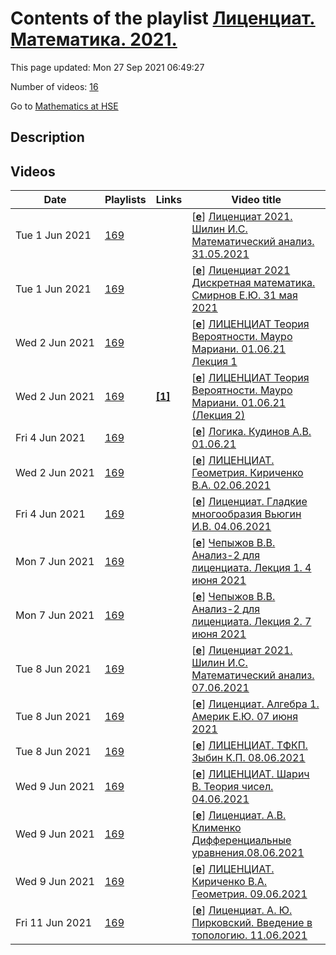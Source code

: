 # Contents of the playlist [Лиценциат. Математика. 2021.](https://www.youtube.com/playlist?list=PLq3E5oubNNoDfm15Djy2H9KL31rJQBMxd)

This page updated: Mon 27 Sep 2021 06:49:27

Number of videos: [16](#videos)

Go to [Mathematics at HSE](../README.md)

## Description



## Videos

|Date|Playlists|Links|Video title|
|---|---|---|---|
| Tue&nbsp;1&nbsp;Jun&nbsp;2021 | [169](../playlists/169 "Лиценциат. Математика. 2021.") |  | [[**e**](https://studio.youtube.com/video/2MACT8Tuiac/edit "Edit")] [Лиценциат 2021. Шилин И.С. Математический анализ. 31.05.2021](https://www.youtube.com/watch?v=2MACT8Tuiac&list=PLq3E5oubNNoDfm15Djy2H9KL31rJQBMxd) |
| Tue&nbsp;1&nbsp;Jun&nbsp;2021 | [169](../playlists/169 "Лиценциат. Математика. 2021.") |  | [[**e**](https://studio.youtube.com/video/Wgxb-8qYsU8/edit "Edit")] [Лиценциат 2021 Дискретная математика. Смирнов Е.Ю.  31 мая 2021](https://www.youtube.com/watch?v=Wgxb-8qYsU8&list=PLq3E5oubNNoDfm15Djy2H9KL31rJQBMxd) |
| Wed&nbsp;2&nbsp;Jun&nbsp;2021 | [169](../playlists/169 "Лиценциат. Математика. 2021.") |  | [[**e**](https://studio.youtube.com/video/9Ae5bxUBxP0/edit "Edit")] [ЛИЦЕНЦИАТ Теория Вероятности. Мауро Мариани. 01.06.21  Лекция 1](https://www.youtube.com/watch?v=9Ae5bxUBxP0&list=PLq3E5oubNNoDfm15Djy2H9KL31rJQBMxd) |
| Wed&nbsp;2&nbsp;Jun&nbsp;2021 | [169](../playlists/169 "Лиценциат. Математика. 2021.") | [**[1]**](https://eduhseru-my.sharepoint.com/:o:/g/personal/mmariani_hse_ru/Euhf2ldVW2VAtwtUcr_mLQQBHNRvKsBY-cXYsy1KfI7TAQ?e=C0EWfH) | [[**e**](https://studio.youtube.com/video/1-MEHU8dYO4/edit "Edit")] [ЛИЦЕНЦИАТ Теория Вероятности. Мауро Мариани. 01.06.21 (Лекция 2)](https://www.youtube.com/watch?v=1-MEHU8dYO4&list=PLq3E5oubNNoDfm15Djy2H9KL31rJQBMxd "Ссылка на доску:&#013;https://eduhseru-my.sharepoint.com/:o:/g/personal/mmariani&#95;hse&#95;ru/Euhf2ldVW2VAtwtUcr&#95;mLQQBHNRvKsBY-cXYsy1KfI7TAQ?e=C0EWfH") |
| Fri&nbsp;4&nbsp;Jun&nbsp;2021 | [169](../playlists/169 "Лиценциат. Математика. 2021.") |  | [[**e**](https://studio.youtube.com/video/QM45nhN_CmQ/edit "Edit")] [Логика. Кудинов А.В. 01.06.21](https://www.youtube.com/watch?v=QM45nhN_CmQ&list=PLq3E5oubNNoDfm15Djy2H9KL31rJQBMxd) |
| Wed&nbsp;2&nbsp;Jun&nbsp;2021 | [169](../playlists/169 "Лиценциат. Математика. 2021.") |  | [[**e**](https://studio.youtube.com/video/hH7oY8h_ZTQ/edit "Edit")] [ЛИЦЕНЦИАТ. Геометрия. Кириченко В.А. 02.06.2021](https://www.youtube.com/watch?v=hH7oY8h_ZTQ&list=PLq3E5oubNNoDfm15Djy2H9KL31rJQBMxd) |
| Fri&nbsp;4&nbsp;Jun&nbsp;2021 | [169](../playlists/169 "Лиценциат. Математика. 2021.") |  | [[**e**](https://studio.youtube.com/video/tEd_KcCvU60/edit "Edit")] [Лиценциат. Гладкие многообразия Вьюгин И.В. 04.06.2021](https://www.youtube.com/watch?v=tEd_KcCvU60&list=PLq3E5oubNNoDfm15Djy2H9KL31rJQBMxd) |
| Mon&nbsp;7&nbsp;Jun&nbsp;2021 | [169](../playlists/169 "Лиценциат. Математика. 2021.") |  | [[**e**](https://studio.youtube.com/video/nDq7D-ABesY/edit "Edit")] [Чепыжов В.В. Анализ-2 для лиценциата. Лекция 1. 4 июня 2021](https://www.youtube.com/watch?v=nDq7D-ABesY&list=PLq3E5oubNNoDfm15Djy2H9KL31rJQBMxd) |
| Mon&nbsp;7&nbsp;Jun&nbsp;2021 | [169](../playlists/169 "Лиценциат. Математика. 2021.") |  | [[**e**](https://studio.youtube.com/video/Wo0Xqu2zOfA/edit "Edit")] [Чепыжов В.В. Анализ-2 для лиценциата. Лекция 2. 7 июня 2021](https://www.youtube.com/watch?v=Wo0Xqu2zOfA&list=PLq3E5oubNNoDfm15Djy2H9KL31rJQBMxd) |
| Tue&nbsp;8&nbsp;Jun&nbsp;2021 | [169](../playlists/169 "Лиценциат. Математика. 2021.") |  | [[**e**](https://studio.youtube.com/video/gN4cAPoh9wI/edit "Edit")] [Лиценциат 2021. Шилин И.С. Математический анализ. 07.06.2021](https://www.youtube.com/watch?v=gN4cAPoh9wI&list=PLq3E5oubNNoDfm15Djy2H9KL31rJQBMxd) |
| Tue&nbsp;8&nbsp;Jun&nbsp;2021 | [169](../playlists/169 "Лиценциат. Математика. 2021.") |  | [[**e**](https://studio.youtube.com/video/lbGl4kLU_Xc/edit "Edit")] [Лиценциат. Алгебра 1. Америк Е.Ю.  07 июня 2021](https://www.youtube.com/watch?v=lbGl4kLU_Xc&list=PLq3E5oubNNoDfm15Djy2H9KL31rJQBMxd) |
| Tue&nbsp;8&nbsp;Jun&nbsp;2021 | [169](../playlists/169 "Лиценциат. Математика. 2021.") |  | [[**e**](https://studio.youtube.com/video/-v6btviij00/edit "Edit")] [ЛИЦЕНЦИАТ. ТФКП. Зыбин К.П. 08.06.2021](https://www.youtube.com/watch?v=-v6btviij00&list=PLq3E5oubNNoDfm15Djy2H9KL31rJQBMxd) |
| Wed&nbsp;9&nbsp;Jun&nbsp;2021 | [169](../playlists/169 "Лиценциат. Математика. 2021.") |  | [[**e**](https://studio.youtube.com/video/7L5ae_RsVXg/edit "Edit")] [ЛИЦЕНЦИАТ. Шарич В.  Теория чисел. 04.06.2021](https://www.youtube.com/watch?v=7L5ae_RsVXg&list=PLq3E5oubNNoDfm15Djy2H9KL31rJQBMxd) |
| Wed&nbsp;9&nbsp;Jun&nbsp;2021 | [169](../playlists/169 "Лиценциат. Математика. 2021.") |  | [[**e**](https://studio.youtube.com/video/2rbxF8a1pZw/edit "Edit")] [Лиценциат.  А.В. Клименко Дифференциальные уравнения.08.06.2021](https://www.youtube.com/watch?v=2rbxF8a1pZw&list=PLq3E5oubNNoDfm15Djy2H9KL31rJQBMxd) |
| Wed&nbsp;9&nbsp;Jun&nbsp;2021 | [169](../playlists/169 "Лиценциат. Математика. 2021.") |  | [[**e**](https://studio.youtube.com/video/JTX6siDPGY8/edit "Edit")] [ЛИЦЕНЦИАТ. Кириченко В.А. Геометрия. 09.06.2021](https://www.youtube.com/watch?v=JTX6siDPGY8&list=PLq3E5oubNNoDfm15Djy2H9KL31rJQBMxd) |
| Fri&nbsp;11&nbsp;Jun&nbsp;2021 | [169](../playlists/169 "Лиценциат. Математика. 2021.") |  | [[**e**](https://studio.youtube.com/video/lEyvoeFfslM/edit "Edit")] [Лиценциат. А. Ю. Пирковский. Введение в топологию. 11.06.2021](https://www.youtube.com/watch?v=lEyvoeFfslM&list=PLq3E5oubNNoDfm15Djy2H9KL31rJQBMxd) |

